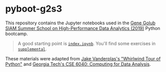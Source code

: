 # pyboot-g2s3

This repository contains the Jupyter notebooks used in the [Gene Golub SIAM Summer School on High-Performance Data Analytics (2019)](https://project.inria.fr/siamsummerschool/) Python bootcamp.

> A good starting point is [`index.ipynb`](./index.ipynb). You'll find some exercises in [`supplemental`](./supplemental).

These materials were adapted from [Jake Vanderplas's "Whirlwind Tour of Python"](https://jakevdp.github.io/WhirlwindTourOfPython/) and [Georgia Tech's CSE 6040: Computing for Data Analysis](https://cse6040.gatech.edu).
